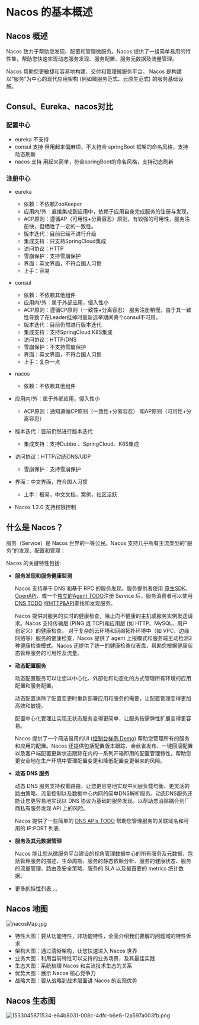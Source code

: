 # Nacos 的基本概述

##  Nacos 概述

Nacos 致力于帮助您发现、配置和管理微服务。Nacos 提供了一组简单易用的特性集，帮助您快速实现动态服务发现、服务配置、服务元数据及流量管理。

Nacos 帮助您更敏捷和容易地构建、交付和管理微服务平台。 Nacos 是构建以“服务”为中心的现代应用架构 (例如微服务范式、云原生范式) 的服务基础设施。

## Consul、Eureka、nacos对比

### 配置中心

- eureka 不支持
- consul 支持 但用起来偏麻烦，不太符合 springBoot 框架的命名风格，支持动态刷新
- nacos 支持 用起来简单，符合springBoot的命名风格，支持动态刷新

### 注册中心

- eureka

  - 依赖：不依赖ZooKeeper
  - 应用内/外：直接集成到应用中，依赖于应用自身完成服务的注册与发现，
  - ACP原则：遵循AP（可用性+分离容忍）原则，有较强的可用性，服务注册快，但牺牲了一定的一致性。
  - 版本迭代：目前已经不进行升级
  - 集成支持：只支持SpringCloud集成
  - 访问协议：HTTP
  - 雪崩保护：支持雪崩保护
  - 界面：英文界面，不符合国人习惯
  - 上手：容易

- consul

  - 依赖：不依赖其他组件
  - 应用内/外：属于外部应用，侵入性小
  - ACP原则：遵循CP原则（一致性+分离容忍） 服务注册稍慢，由于其一致性导致了在Leader挂掉时重新选举期间真个consul不可用。
  - 版本迭代：目前仍然进行版本迭代
  - 集成支持：支持SpringCloud K8S集成
  - 访问协议：HTTP/DNS
  - 雪崩保护：不支持雪崩保护
  - 界面：英文界面，不符合国人习惯
  - 上手：复杂一点

- nacos

  - 依赖：不依赖其他组件
- 应用内/外：属于外部应用，侵入性小
  - ACP原则：通知遵循CP原则（一致性+分离容忍） 和AP原则（可用性+分离容忍）
- 版本迭代：目前仍然进行版本迭代
  - 集成支持：支持Dubbo 、SpringCloud、K8S集成
- 访问协议：HTTP/动态DNS/UDP
  - 雪崩保护：支持雪崩保护
- 界面：中文界面，符合国人习惯
  - 上手：极易，中文文档，案例，社区活跃
-  Nacos 1.2.0 支持权限控制
  


## 什么是 Nacos？

服务（Service）是 Nacos 世界的一等公民。Nacos 支持几乎所有主流类型的“服务”的发现、配置和管理：

Nacos 的关键特性包括:

- **服务发现和服务健康监测**

  Nacos 支持基于 DNS 和基于 RPC 的服务发现。服务提供者使用 [原生SDK](https://nacos.io/zh-cn/docs/sdk.html)、[OpenAPI](https://nacos.io/zh-cn/docs/open-API.html)、或一个[独立的Agent TODO](https://nacos.io/zh-cn/docs/other-language.html)注册 Service 后，服务消费者可以使用[DNS TODO](https://nacos.io/zh-cn/docs/xx) 或[HTTP&API](https://nacos.io/zh-cn/docs/open-API.html)查找和发现服务。

  Nacos 提供对服务的实时的健康检查，阻止向不健康的主机或服务实例发送请求。Nacos 支持传输层 (PING 或 TCP)和应用层 (如 HTTP、MySQL、用户自定义）的健康检查。 对于复杂的云环境和网络拓扑环境中（如 VPC、边缘网络等）服务的健康检查，Nacos 提供了 agent 上报模式和服务端主动检测2种健康检查模式。Nacos 还提供了统一的健康检查仪表盘，帮助您根据健康状态管理服务的可用性及流量。

- **动态配置服务**

  动态配置服务可以让您以中心化、外部化和动态化的方式管理所有环境的应用配置和服务配置。

  动态配置消除了配置变更时重新部署应用和服务的需要，让配置管理变得更加高效和敏捷。

  配置中心化管理让实现无状态服务变得更简单，让服务按需弹性扩展变得更容易。

  Nacos 提供了一个简洁易用的UI ([控制台样例 Demo](http://console.nacos.io/nacos/index.html)) 帮助您管理所有的服务和应用的配置。Nacos 还提供包括配置版本跟踪、金丝雀发布、一键回滚配置以及客户端配置更新状态跟踪在内的一系列开箱即用的配置管理特性，帮助您更安全地在生产环境中管理配置变更和降低配置变更带来的风险。

- **动态 DNS 服务**

  动态 DNS 服务支持权重路由，让您更容易地实现中间层负载均衡、更灵活的路由策略、流量控制以及数据中心内网的简单DNS解析服务。动态DNS服务还能让您更容易地实现以 DNS 协议为基础的服务发现，以帮助您消除耦合到厂商私有服务发现 API 上的风险。

  Nacos 提供了一些简单的 [DNS APIs TODO](https://nacos.io/zh-cn/docs/xx) 帮助您管理服务的关联域名和可用的 IP:PORT 列表.

- **服务及其元数据管理**

  Nacos 能让您从微服务平台建设的视角管理数据中心的所有服务及元数据，包括管理服务的描述、生命周期、服务的静态依赖分析、服务的健康状态、服务的流量管理、路由及安全策略、服务的 SLA 以及最首要的 metrics 统计数据。

- [更多的特性列表 ...](https://nacos.io/zh-cn/docs/roadmap.html)

## Nacos 地图

![nacosMap.jpg](http://mtcarpenter.oss-cn-beijing.aliyuncs.com/2020/nacosMap.jpg)

- 特性大图：要从功能特性，非功能特性，全面介绍我们要解的问题域的特性诉求
- 架构大图：通过清晰架构，让您快速进入 Nacos 世界
- 业务大图：利用当前特性可以支持的业务场景，及其最佳实践
- 生态大图：系统梳理 Nacos 和主流技术生态的关系
- 优势大图：展示 Nacos 核心竞争力
- 战略大图：要从战略到战术层面讲 Nacos 的宏观优势

## Nacos 生态图

![1533045871534-e64b8031-008c-4dfc-b6e8-12a597a003fb.png](http://mtcarpenter.oss-cn-beijing.aliyuncs.com/2020/1533045871534-e64b8031-008c-4dfc-b6e8-12a597a003fb.png)
